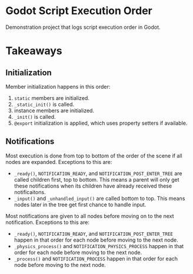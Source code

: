 # Godot Script Execution Order
Demonstration project that logs script execution order in Godot.

# Takeaways
## Initialization
Member initialization happens in this order:
1) `static` members are initialized.
2) `_static_init()` is called.
3) instance members are initialized.
4) `_init()` is called.
5) `@export` initialization is applied, which uses property setters if available.

## Notifications
Most execution is done from top to bottom of the order of the scene if all nodes are expanded. Exceptions to this are:
- `_ready()`, `NOTIFICATION_READY`, and `NOTIFICATION_POST_ENTER_TREE` are called children first, top to bottom. This means a parent will only get these notifications when its children have already received these notificaitons.
- `_input()` and `_unhandled_input()` are called bottom to top. This means nodes later in the tree get first chance to handle input.

Most notifications are given to all nodes before moving on to the next notification. Exceptions to this are:
-  `_ready()`, `NOTIFICATION_READY`, and `NOTIFICATION_POST_ENTER_TREE` happen in that order for each node before moving to the next node.
-  `_physics_process()` and `NOTIFICATION_PHYSICS_PROCESS` happen in that order for each node before moving to the next node.
-  `_process()` and `NOTIFICATION_PROCESS` happen in that order for each node before moving to the next node.
